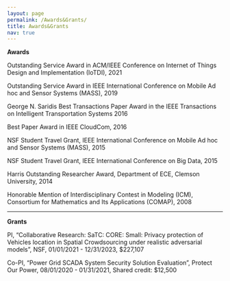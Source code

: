 ```yaml
---
layout: page
permalink: /Awards&Grants/
title: Awards&Grants
nav: true
---
```


**Awards**

Outstanding Service Award in ACM/IEEE Conference on Internet of Things Design and Implementation (IoTDI), 2021

Outstanding Service Award in IEEE International Conference on Mobile Ad hoc and Sensor Systems (MASS), 2019

George N. Saridis Best Transactions Paper Award in the IEEE Transactions on Intelligent Transportation Systems 2016

Best Paper Award in IEEE CloudCom, 2016

NSF Student Travel Grant, IEEE International Conference on Mobile Ad hoc and Sensor Systems (MASS), 2015

NSF Student Travel Grant, IEEE International Conference on Big Data, 2015

Harris Outstanding Researcher Award, Department of ECE, Clemson University, 2014

Honorable Mention of Interdisciplinary Contest in Modeling (ICM), Consortium for Mathematics and Its Applications (COMAP), 2008

---

**Grants**

PI, “Collaborative Research: SaTC: CORE: Small: Privacy protection of Vehicles location in Spatial Crowdsourcing under realistic adversarial models”, NSF, 01/01/2021 - 12/31/2023, $227,107

Co-PI, “Power Grid SCADA System Security Solution Evaluation”, Protect Our Power, 08/01/2020 - 01/31/2021, Shared credit: $12,500

